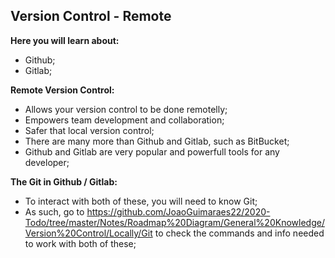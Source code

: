 ## Version Control - Remote

**Here you will learn about:**

- Github;
- Gitlab;

**Remote Version Control:**

- Allows your version control to be done remotelly;
- Empowers team development and collaboration;
- Safer that local version control;
- There are many more than Github and Gitlab, such as BitBucket;
- Github and Gitlab are very popular and powerfull tools for any developer;

**The Git in Github / Gitlab:**

- To interact with both of these, you will need to know Git;
- As such, go to https://github.com/JoaoGuimaraes22/2020-Todo/tree/master/Notes/Roadmap%20Diagram/General%20Knowledge/Version%20Control/Locally/Git to check the commands and info needed to work with both of these;
